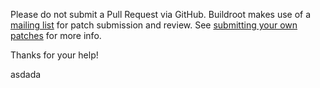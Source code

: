 Please do not submit a Pull Request via GitHub. Buildroot makes use of a
[mailing list](http://lists.buildroot.org/mailman/listinfo/buildroot) for patch submission and review.
See [submitting your own patches](http://buildroot.org/manual.html#submitting-patches) for more info.

Thanks for your help!

asdada
